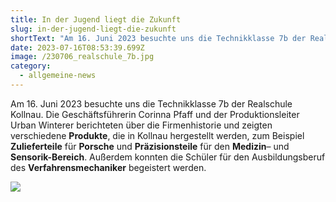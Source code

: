 ```yaml
---
title: In der Jugend liegt die Zukunft
slug: in-der-jugend-liegt-die-zukunft
shortText: "Am 16. Juni 2023 besuchte uns die Technikklasse 7b der Realschule Kollnau."
date: 2023-07-16T08:53:39.699Z
image: /230706_realschule_7b.jpg
category:
  - allgemeine-news
---
```

Am 16. Juni 2023 besuchte uns die Technikklasse 7b der Realschule Kollnau. Die Geschäftsführerin Corinna Pfaff und der Produktionsleiter Urban Winterer berichteten über die Firmenhistorie und zeigten verschiedene **Produkte**, die in Kollnau hergestellt werden, zum Beispiel **Zulieferteile** für **Porsche** und **Präzisionsteile** für den **Medizin**– und **Sensorik-Bereich**. Außerdem konnten die Schüler für den Ausbildungsberuf des **Verfahrensmechaniker** begeistert werden.

![](/230706_realschule_7b_2.jpg)